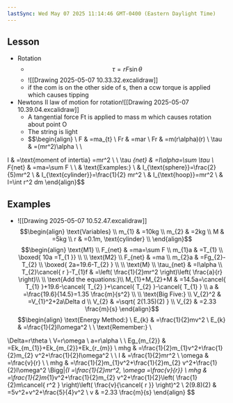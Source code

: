 ```yaml
---
lastSync: Wed May 07 2025 11:14:46 GMT-0400 (Eastern Daylight Time)
---
```

## Lesson
- Rotation
	- $$\tau=rF\sin \theta$$
	- ![[Drawing 2025-05-07 10.33.32.excalidraw]]
	- if the com is on the other side of s, then a ccw torque is applied which causes tipping
- Newtons II law of motion for rotation![[Drawing 2025-05-07 10.39.04.excalidraw]]
	- A tangential force Ft is applied to mass m which causes rotation about point O
	- The string is light
	- $$\begin{align} \\
F & =ma_{t} \\
Fr & =mar \\
Fr & =m(r\alpha)(r) \\
\tau & =(mr^2)\alpha \\ \\

I & =\text{moment of intertia} =mr^2 \\
 \\
\tau _{net} & =I\alpha=\sum \tau \\
F_{net} & =ma=\sum F \\ \\
 & \text{Examples:} \\
 & I_{\text{sphere}}=\frac{2}{5}mr^2 \\
 & I_{\text{cylinder}}=\frac{1}{2} mr^2 \\
 & I_{\text{hoop}}=mr^2 \\
 & I=\int r^2 dm
\end{align}$$
## Examples
- ![[Drawing 2025-05-07 10.52.47.excalidraw]]$$\begin{align}
\text{Variables} \\
m_{1} & =10kg \\
m_{2} & =2kg \\
M & =5kg \\
r & =0.1m, \text{cylinder} \\
\end{align}$$
$$\begin{align}
\text{M1} \\
F_{net} & =ma=\sum F \\
m_{1}a & =T_{1} \\
\boxed{ 10a =T_{1 }} \\
 \\
\text{M2} \\
F_{net} & =ma \\
m_{2}a & =Fg_{2}-T_{2} \\
\boxed{ 2a=19.6-T_{2} } \\
 \\
\text{M} \\
\tau_{net} & =I\alpha \\
T_{2}\cancel{ r }-T_{1}f  & =\left( \frac{1}{2}mr^2 \right)\left( \frac{a}{r} \right)\\
 \\
\text{Add the equations:}\\
M_{1}+M_{2}+M & =14.5a=\cancel{ T_{1} }+19.6-\cancel{ T_{2} }+\cancel{ T_{2} }-\cancel{ T_{1} } \\
a & =\frac{19.6}{14.5}=1.35 \frac{m}{s^2} \\
 \\
\text{Big Five:} \\
V_{2}^2 & =V_{1}^2+2a\Delta d \\
V_{2} & =\sqrt{ 2(1.35)(2) } \\
V_{2} & =2.33 \frac{m}{s}
\end{align}$$
$$\begin{align}
\text{Energy Method:} \\
E_{k} & =\frac{1}{2}mv^2 \\
E_{k} & =\frac{1}{2}I\omega^2 \\ \\
\text{Remember:} \\

\Delta=r\theta \\
V=r\omega \\
a=r\alpha \\
 \\
Eg_{m_{2}} & =Ek_{m_{1}}+Ek_{m_{2}}+Ek_{r_{m}} \\
mhg & =\frac{1}{2}m_{1}v^2+\frac{1}{2}m_{2} v^2+\frac{1}{2}I\omega^2 \\
 \\
I & =\frac{1}{2}mr^2 \\
\omega & =\frac{v}{r} \\
 \\
mhg & =\frac{1}{2}m_{1}v^2+\frac{1}{2}m_{2} v^2+\frac{1}{2}I\omega^2 \Bigg|_{I =\frac{1}{2}mr^2, \omega  =\frac{v}{r}} \\
mhg & =\frac{1}{2}m_{1}v^2+\frac{1}{2}m_{2} v^2+\frac{1}{2}\left( \frac{1}{2}m\cancel{ r^2 } \right)\left( \frac{v}{\cancel{ r }} \right)^2 \\
2(9.8)(2) & =5v^2+v^2+\frac{5}{4}v^2 \\
v & =2.33 \frac{m}{s}
\end{align}
$$

